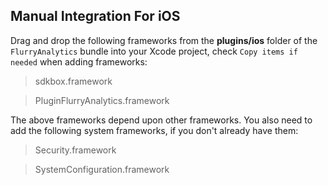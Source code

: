 ## Manual Integration For iOS
Drag and drop the following frameworks from the __plugins/ios__ folder of the `FlurryAnalytics` bundle into your Xcode project, check `Copy items if needed` when adding frameworks:

> sdkbox.framework

> PluginFlurryAnalytics.framework

The above frameworks depend upon other frameworks. You also need to add the
following system frameworks, if you don't already have them:

> Security.framework

> SystemConfiguration.framework
